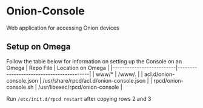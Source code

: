 # Onion-Console
Web application for accessing Onion devices

## Setup on Omega
Follow the table below for information on setting up the Console on an Omega
| Repo File                | Location on Omega                        |
|--------------------------|------------------------------------------|
| www/*                    | /www/.                                   |
| acl.d/onion-console.json | /usr/share/rpcd/acl.d/onion-console.json |
| rpcd/onion-console.sh    | /usr/libexec/rpcd/onion-console          |

Run `/etc/init.d/rpcd restart` after copying rows 2 and 3

